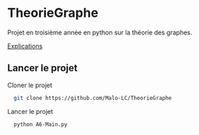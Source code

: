 # TheorieGraphe

Projet en troisième année en python sur la théorie des graphes.


[Explications](https://fr.wikipedia.org/wiki/Théorie_des_graphes)


## Lancer le projet

Cloner le projet

```bash
  git clone https://github.com/Malo-LC/TheorieGraphe
```

Lancer le projet

```bash
  python A6-Main.py
```
